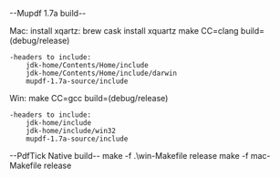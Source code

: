 --Mupdf 1.7a build--

Mac:
    install xqartz: brew cask install xquartz
    make CC=clang build=(debug/release)

    -headers to include:
        jdk-home/Contents/Home/include
        jdk-home/Contents/Home/include/darwin
        mupdf-1.7a-source/include

Win:
    make CC=gcc build=(debug/release)

    -headers to include:
        jdk-home/include
        jdk-home/include/win32
        mupdf-1.7a-source/include

--PdfTick Native build--
    make -f .\win-Makefile release
    make -f mac-Makefile release
